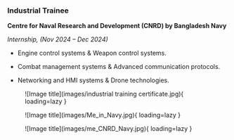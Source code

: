 
### **Industrial Trainee**

 **Centre for Naval Research and Development (CNRD) by Bangladesh Navy** 


*Internship, (Nov 2024 – Dec 2024)*


- Engine control systems & Weapon control systems.

- Combat management systems & Advanced communication protocols.

- Networking and HMI systems & Drone technologies.


<figure markdown="span">
![Image title](images/industrial training certificate.jpg){ loading=lazy }
  <figcaption></figcaption>
</figure>


<figure markdown="span">
![Image title](images/Me_in_Navy.jpg){ loading=lazy }
  <figcaption></figcaption>
</figure>


<figure markdown="span">
![Image title](images/me_CNRD_Navy.jpg){ loading=lazy }
  <figcaption></figcaption>
</figure>

